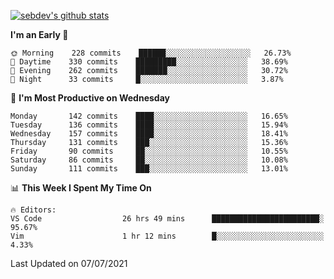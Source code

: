 [![sebdev's github stats](https://github-readme-stats.vercel.app/api?username=sebdeveloper6952&theme=vue-dark)](https://github.com/anuraghazra/github-readme-stats)
<!--START_SECTION:waka-->
**I'm an Early 🐤** 

```text
🌞 Morning    228 commits    ██████░░░░░░░░░░░░░░░░░░░   26.73% 
🌆 Daytime    330 commits    █████████░░░░░░░░░░░░░░░░   38.69% 
🌃 Evening    262 commits    ███████░░░░░░░░░░░░░░░░░░   30.72% 
🌙 Night      33 commits     █░░░░░░░░░░░░░░░░░░░░░░░░   3.87%

```
📅 **I'm Most Productive on Wednesday** 

```text
Monday       142 commits    ████░░░░░░░░░░░░░░░░░░░░░   16.65% 
Tuesday      136 commits    ████░░░░░░░░░░░░░░░░░░░░░   15.94% 
Wednesday    157 commits    ████░░░░░░░░░░░░░░░░░░░░░   18.41% 
Thursday     131 commits    ███░░░░░░░░░░░░░░░░░░░░░░   15.36% 
Friday       90 commits     ██░░░░░░░░░░░░░░░░░░░░░░░   10.55% 
Saturday     86 commits     ██░░░░░░░░░░░░░░░░░░░░░░░   10.08% 
Sunday       111 commits    ███░░░░░░░░░░░░░░░░░░░░░░   13.01%

```


📊 **This Week I Spent My Time On** 

```text
🔥 Editors: 
VS Code                  26 hrs 49 mins      ████████████████████████░   95.67% 
Vim                      1 hr 12 mins        █░░░░░░░░░░░░░░░░░░░░░░░░   4.33%

```


 Last Updated on 07/07/2021
<!--END_SECTION:waka-->
